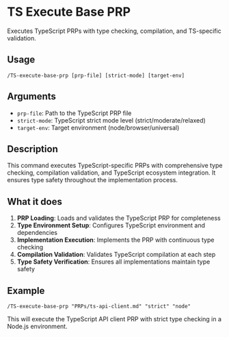# TS Execute Base PRP

Executes TypeScript PRPs with type checking, compilation, and TS-specific validation.

## Usage
`/TS-execute-base-prp [prp-file] [strict-mode] [target-env]`

## Arguments
- `prp-file`: Path to the TypeScript PRP file
- `strict-mode`: TypeScript strict mode level (strict/moderate/relaxed)
- `target-env`: Target environment (node/browser/universal)

## Description
This command executes TypeScript-specific PRPs with comprehensive type checking, compilation validation, and TypeScript ecosystem integration. It ensures type safety throughout the implementation process.

## What it does
1. **PRP Loading**: Loads and validates the TypeScript PRP for completeness
2. **Type Environment Setup**: Configures TypeScript environment and dependencies
3. **Implementation Execution**: Implements the PRP with continuous type checking
4. **Compilation Validation**: Validates TypeScript compilation at each step
5. **Type Safety Verification**: Ensures all implementations maintain type safety

## Example
```
/TS-execute-base-prp "PRPs/ts-api-client.md" "strict" "node"
```

This will execute the TypeScript API client PRP with strict type checking in a Node.js environment.